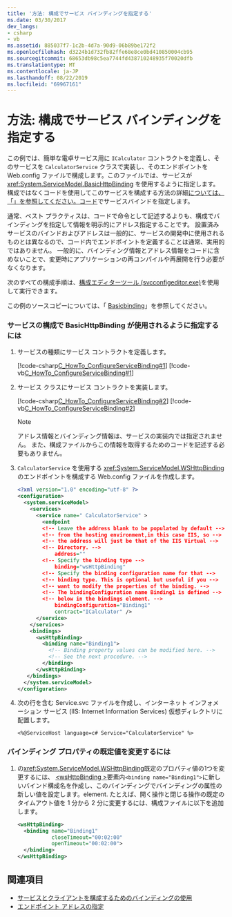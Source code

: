 ```yaml
---
title: '方法: 構成でサービス バインディングを指定する'
ms.date: 03/30/2017
dev_langs:
- csharp
- vb
ms.assetid: 885037f7-1c2b-4d7a-90d9-06b89be172f2
ms.openlocfilehash: d3224b1d732fb82ffe68e8ce0bd410850004cb95
ms.sourcegitcommit: 68653db98c5ea7744fd438710248935f70020dfb
ms.translationtype: MT
ms.contentlocale: ja-JP
ms.lasthandoff: 08/22/2019
ms.locfileid: "69967161"
---
```

# <a name="how-to-specify-a-service-binding-in-configuration"></a>方法: 構成でサービス バインディングを指定する
この例では、簡単な電卓サービス用に `ICalculator` コントラクトを定義し、そのサービスを `CalculatorService` クラスで実装し、そのエンドポイントを Web.config ファイルで構成します。このファイルでは、サービスが <xref:System.ServiceModel.BasicHttpBinding> を使用するように指定します。 構成ではなくコードを使用してこのサービスを構成する方法の詳細[については、「」を参照してください。コード](../../../docs/framework/wcf/how-to-specify-a-service-binding-in-code.md)でサービスバインドを指定します。  
  
 通常、ベスト プラクティスは、コードで命令として記述するよりも、構成でバインディングを指定して情報を明示的にアドレス指定することです。 設置済みサービスのバインドおよびアドレスは一般的に、サービスの開発中に使用されるものとは異なるので、コード内でエンドポイントを定義することは通常、実用的ではありません。 一般的に、バインディング情報とアドレス情報をコードに含めないことで、変更時にアプリケーションの再コンパイルや再展開を行う必要がなくなります。  
  
 次のすべての構成手順は、[構成エディターツール (svcconfigeditor.exe)](../../../docs/framework/wcf/configuration-editor-tool-svcconfigeditor-exe.md)を使用して実行できます。  
  
 この例のソースコピーについては、「 [Basicbinding](../../../docs/framework/wcf/samples/basicbinding.md)」を参照してください。  
  
### <a name="to-specify-the-basichttpbinding-to-use-to-configure-the-service"></a>サービスの構成で BasicHttpBinding が使用されるように指定するには  
  
1. サービスの種類にサービス コントラクトを定義します。  
  
     [!code-csharp[C_HowTo_ConfigureServiceBinding#1](../../../samples/snippets/csharp/VS_Snippets_CFX/c_howto_configureservicebinding/cs/source.cs#1)]
     [!code-vb[C_HowTo_ConfigureServiceBinding#1](../../../samples/snippets/visualbasic/VS_Snippets_CFX/c_howto_configureservicebinding/vb/source.vb#1)]  
  
2. サービス クラスにサービス コントラクトを実装します。  
  
     [!code-csharp[C_HowTo_ConfigureServiceBinding#2](../../../samples/snippets/csharp/VS_Snippets_CFX/c_howto_configureservicebinding/cs/source.cs#2)]
     [!code-vb[C_HowTo_ConfigureServiceBinding#2](../../../samples/snippets/visualbasic/VS_Snippets_CFX/c_howto_configureservicebinding/vb/source.vb#2)]  
  
    > [!NOTE]
    > アドレス情報とバインディング情報は、サービスの実装内では指定されません。 また、構成ファイルからこの情報を取得するためのコードを記述する必要もありません。  
  
3. `CalculatorService` を使用する <xref:System.ServiceModel.WSHttpBinding> のエンドポイントを構成する Web.config ファイルを作成します。  
  
    ```xml  
    <?xml version="1.0" encoding="utf-8" ?>  
    <configuration>  
      <system.serviceModel>  
        <services>  
          <service name=" CalculatorService" >  
            <endpoint   
            <!-- Leave the address blank to be populated by default -->  
            <!-- from the hosting environment,in this case IIS, so -->  
            <!-- the address will just be that of the IIS Virtual -->  
            <!-- Directory. -->  
                address=""   
            <!-- Specify the binding type -->  
                binding="wsHttpBinding"  
            <!-- Specify the binding configuration name for that -->  
            <!-- binding type. This is optional but useful if you -->  
            <!-- want to modify the properties of the binding. -->  
            <!-- The bindingConfiguration name Binding1 is defined -->  
            <!-- below in the bindings element. -->  
                bindingConfiguration="Binding1"  
                contract="ICalculator" />  
          </service>  
        </services>  
        <bindings>  
          <wsHttpBinding>  
            <binding name="Binding1">  
              <!-- Binding property values can be modified here. -->  
              <!-- See the next procedure. -->  
            </binding>  
          </wsHttpBinding>  
       </bindings>  
      </system.serviceModel>  
    </configuration>  
    ```  
  
4. 次の行を含む Service.svc ファイルを作成し、インターネット インフォメーション サービス (IIS: Internet Information Services) 仮想ディレクトリに配置します。  
  
    ```  
    <%@ServiceHost language=c# Service="CalculatorService" %>   
    ```  
  
### <a name="to-modify-the-default-values-of-the-binding-properties"></a>バインディング プロパティの既定値を変更するには  
  
1. の<xref:System.ServiceModel.WSHttpBinding>既定のプロパティ値の1つを変更するには、 [ \<wsHttpBinding >](../../../docs/framework/configure-apps/file-schema/wcf/wshttpbinding.md)要素内`<binding name="Binding1">`に新しいバインド構成名を作成し、このバインディングでバインディングの属性の新しい値を設定します。element. たとえば、開く操作と閉じる操作の既定のタイムアウト値を 1 分から 2 分に変更するには、構成ファイルに以下を追加します。  
  
    ```xml  
    <wsHttpBinding>  
      <binding name="Binding1"  
               closeTimeout="00:02:00"  
               openTimeout="00:02:00">  
      </binding>  
    </wsHttpBinding>  
    ```  
  
## <a name="see-also"></a>関連項目

- [サービスとクライアントを構成するためのバインディングの使用](../../../docs/framework/wcf/using-bindings-to-configure-services-and-clients.md)
- [エンドポイント アドレスの指定](../../../docs/framework/wcf/specifying-an-endpoint-address.md)
